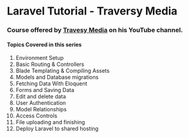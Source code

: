 # Laravel Tutorial - Traversy Media

### Course offered by [Travesy Media](https://www.youtube.com/watch?v=EU7PRmCpx-0&list=PLillGF-RfqbYhQsN5WMXy6VsDMKGadrJ-) on his YouTube channel. 

#### Topics Covered in this series
1. Environment Setup
2. Basic Routing & Controllers
3. Blade Templating & Compiling Assets
4. Models and Database migrations
5. Fetching Data With Eloquent
6. Forms and Saving Data
7. Edit and delete data
8. User Authentication
9. Model Relationships
10. Access Controls
11. File uploading and finishing
12. Deploy Laravel to shared hosting
